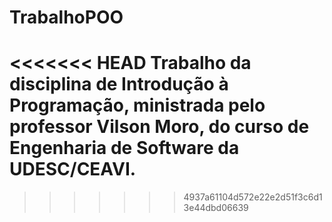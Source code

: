 # TrabalhoPOO
<<<<<<< HEAD
Trabalho da disciplina de Introdução à Programação, ministrada pelo professor Vilson Moro, do curso de Engenharia de Software da UDESC/CEAVI.
=======
>>>>>>> 4937a61104d572e22e2d51f3c6d13e44dbd06639
